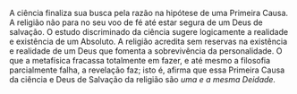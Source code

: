﻿A ciência finaliza sua busca pela razão na hipótese de uma Primeira Causa. A religião não para no seu voo de fé até estar segura de um Deus de salvação. O estudo discriminado da ciência sugere logicamente a realidade e existência de um Absoluto. A religião acredita sem reservas na existência e realidade de um Deus que fomenta a sobrevivência da personalidade. O que a metafísica fracassa totalmente em fazer, e até mesmo a filosofia parcialmente falha, a revelação faz; isto é, afirma que essa Primeira Causa da ciência e Deus de Salvação da religião são *uma e a mesma Deidade.*